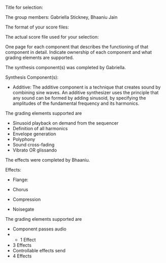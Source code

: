 Title for selection:

The group members: Gabriella Stickney, Bhaaniu Jain

The format of your score files:

The actual score file used for your selection:

One page for each component that describes the functioning of that component in detail.  Indicate ownership of each component and what grading elements are supported.

The synthesis component(s) was completed by Gabriella.

Synthesis Component(s):
- Additive:
The additive component is a technique that creates sound by combining sine waves. An additive synthesizer uses the principle that any sound can be formed by adding sinusoid, by specifying the amplitudes of the fundamental frequency and its harmonics.

The grading elements supported are 
- Sinusoid playback on demand from the sequencer
- Definition of all harmonics
- Envelope generation
- Polyphony
- Sound cross-fading
- Vibrato OR glissando




The effects were completed by Bhaaniu.

Effects:

- Flange:
  
- Chorus
- Compression
- Noisegate

The grading elements supported are
- Component passes audio
- - 1 Effect
- 3 Effects
- Controllable effects send
- 4 Effects
